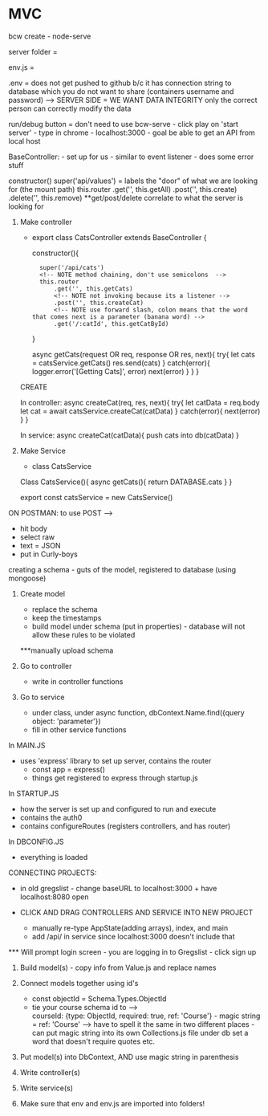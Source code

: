 # MVC

<!-- SECTION Monday Notes -->
bcw create - node-serve

server folder = 

env.js = 

.env = does not get pushed to github b/c it has connection string to database which you do not want to share (containers username and password) --> SERVER SIDE = WE WANT DATA INTEGRITY only the correct person can correctly modify the data

run/debug button = don't need to use bcw-serve 
    - click play on 'start server'
    - type in chrome - localhost:3000
    - goal be able to get an API from local host 


BaseController:
    - set up for us
    - similar to event listener 
    - does some error stuff 


constructor()
    super('api/values') = labels the "door" of what we are looking for (the mount path)
    this.router
        .get('', this.getAll)
        .post('', this.create)
        .delete('', this.remove)
        **get/post/delete correlate to what the server is looking for 


1. Make controller 
    - export class CatsController extends BaseController {
        <!-- FIXME what does extends do?? -->

        constructor(){
        <!-- NOTE when you have an extension you NEED to use a super call -->
            super('/api/cats')
            <!-- NOTE method chaining, don't use semicolons  -->
            this.router
                .get('', this.getCats)
                <!-- NOTE not invoking because its a listener -->
                .post('', this.createCat)
                <!-- NOTE use forward slash, colon means that the word that comes next is a parameter (banana word) -->
                .get('/:catId', this.getCatById)
        }

        <!-- NOTE this is only the [HTTP GET] -->
        <!-- NOTE order of req,res,next is important -->
        async getCats(request OR req, response OR res, next){
            try{
                let cats = catsService.getCats()
                res.send(cats)
            } catch(error){
            <!-- NOTE use logger from utilities - we DO NOT technically need this logger line -->
            logger.error('[Getting Cats]', error)
            <!-- NOTE new way to check for errors -->
            next(error)
            }
        }
    }


    CREATE 

    In controller:
    async createCat(req, res, next){
        try{
            <!-- NOTE how do I get the data from the client?  -->
            let catData = req.body
            <!-- NOTE today only - blindly trust that thing is a cat  -->
            let cat = await catsService.createCat(catData)
        } catch(error){
            next(error)
        }
    }

    In service:
    async createCat(catData){
        push cats into db(catData)
    }


    <!-- NOTE anytime you make a change to server side code - make sure to reload server (there are tools to install that can help with this) -->

2. Make Service 
    - class CatsService

    Class CatsService(){
        async getCats(){
            <!-- NOTE this will be different tomorrow -->
            return DATABASE.cats 
        }
    }

    export const catsService = new CatsService() 


ON POSTMAN:
to use POST -->
- hit body 
- select raw
- text = JSON
- put in Curly-boys 


<!-- SECTION Tuesday Notes -->
creating a schema - guts of the model, registered to database (using mongoose)

1. Create model 
    - replace the schema 
    - keep the timestamps 
    - build model under schema (put in properties) - database will not allow these rules to be violated

    ***manually upload schema 

2. Go to controller
    - write in controller functions  

3. Go to service 
    <!-- NOTE leave this empty, NO QUERY OBJECT when you just want ALL of something -->
    - under class, under async function, dbContext.Name.find({query object: 'parameter'})
    - fill in other service functions 


In MAIN.JS
- uses 'express' library to set up server, contains the router 
    - const app = express()
    - things get registered to express through startup.js

In STARTUP.JS
- how the server is set up and configured to run and execute 
- contains the auth0
- contains configureRoutes (registers controllers, and has router)


In DBCONFIG.JS
- everything is loaded 


CONNECTING PROJECTS:
- in old gregslist - change baseURL to localhost:3000 + have localhost:8080 open 


- CLICK AND DRAG CONTROLLERS AND SERVICE INTO NEW PROJECT 
    - manually re-type AppState(adding arrays), index, and main 
    - add /api/ in service since localhost:3000 doesn't include that 

*** Will prompt login screen - you are logging in to Gregslist - click sign up 


<!-- SECTION Wednesday Notes -->
1. Build model(s) - copy info from Value.js and replace names 
2. Connect models together using id's 
    - const objectId = Schema.Types.ObjectId
    - tie your course schema id to -->   
        courseId: {type: ObjectId, required: true, ref: 'Course'}
            - magic string = ref: 'Course' --> have to spell it the same in two different places 
            - can put magic string into its own Collections.js file under db set a word that doesn't require quotes etc. 

3. Put model(s) into DbContext, AND use magic string in parenthesis 
4. Write controller(s)
5. Write service(s)
6. Make sure that env and env.js are imported into folders! 


